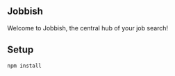 Jobbish
---

Welcome to Jobbish, the central hub of your job search!


Setup
---

```
npm install
```
